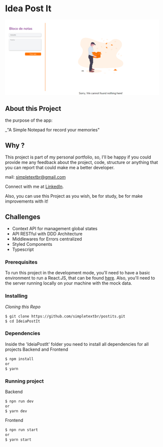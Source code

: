 # Idea Post It

![Preview-Screens](https://github.com/simpletextbr/postits/blob/master/Preview-Screens/Screens.png?raw=true)

## About this Project

the purpose of the app:

\_"A Simple Notepad for record your memories"

## Why ?

This project is part of my personal portfolio, so, I'll be happy if you could provide me any feedback about the project, code, structure or anything that you can report that could make me a better developer.

mail: simpletextbr@gmail.com

Connect with me at [LinkedIn](https://www.linkedin.com/in/wesleypraca/).

Also, you can use this Project as you wish, be for study, be for make improvements with it!

## Challenges

- Context API for management global states
- API RESTful with DDD Architecture
- Middlewares for Errors centralized 
- Styled Components
- Typescript

### Prerequisites

To run this project in the development mode, you'll need to have a basic environment to run a React.JS, that can be found [here](https://reactjs.org/docs/getting-started.html).
Also, you'll need to the server running locally on your machine with the mock data.

### Installing

_Cloning this Repo_

```
$ git clone https://github.com/simpletextbr/postits.git
$ cd IdeiaPostIt

```

### **Dependencies**

Inside the 'IdeiaPostIt' folder you need to install all dependencies for all projects Backend and Frontend

```
$ npm install
or
$ yarn
```


### **Running project**
Backend
```
$ npn run dev
or
$ yarn dev
```

Frontend
```
$ npn run start
or
$ yarn start
```
